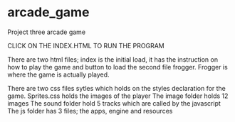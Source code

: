 arcade_game
===========

Project three arcade game 
 
CLICK ON THE INDEX.HTML TO RUN THE PROGRAM

There are two html files; index is the initial load,  it has the instruction on how to play the game and button to load the second file frogger. Frogger is where the game is actually played.

There are two css files  sytles which holds on the styles declaration for the game. Sprites.css holds the images of the player
The image folder holds 12 images
The sound folder hold 5 tracks which are called by the javascript
The js folder has 3 files; the apps, engine and resources

